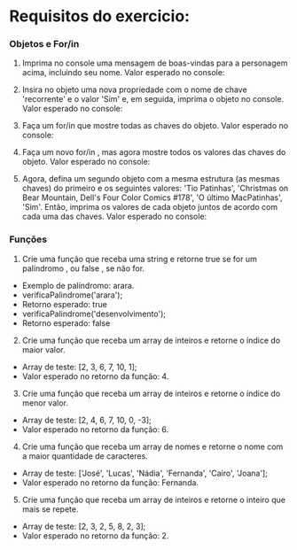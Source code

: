 # Requisitos do exercicio:

### Objetos e For/in

1. Imprima no console uma mensagem de boas-vindas para a personagem acima, incluindo seu nome. Valor esperado no console:

2. Insira no objeto uma nova propriedade com o nome de chave 'recorrente' e o valor 'Sim' e, em seguida, imprima o objeto no console. Valor esperado no console:

3. Faça um for/in que mostre todas as chaves do objeto. Valor esperado no console:

4. Faça um novo for/in , mas agora mostre todos os valores das chaves do objeto. Valor esperado no console:

5. Agora, defina um segundo objeto com a mesma estrutura (as mesmas chaves) do primeiro e os seguintes valores: 'Tio Patinhas', 'Christmas on Bear Mountain, Dell's Four Color Comics #178', 'O último MacPatinhas', 'Sim'. Então, imprima os valores de cada objeto juntos de acordo com cada uma das chaves. Valor esperado no console:

### Funções

1. Crie uma função que receba uma string e retorne true se for um palíndromo , ou false , se não for.
* Exemplo de palíndromo: arara.
* verificaPalindrome('arara');
* Retorno esperado: true
* verificaPalindrome('desenvolvimento');
* Retorno esperado: false

2. Crie uma função que receba um array de inteiros e retorne o índice do maior valor.
* Array de teste: [2, 3, 6, 7, 10, 1];
* Valor esperado no retorno da função: 4.

3. Crie uma função que receba um array de inteiros e retorne o índice do menor valor.
* Array de teste: [2, 4, 6, 7, 10, 0, -3];
* Valor esperado no retorno da função: 6.

4. Crie uma função que receba um array de nomes e retorne o nome com a maior quantidade de caracteres.
* Array de teste: ['José', 'Lucas', 'Nádia', 'Fernanda', 'Cairo', 'Joana'];
* Valor esperado no retorno da função: Fernanda.

5. Crie uma função que receba um array de inteiros e retorne o inteiro que mais se repete.
* Array de teste: [2, 3, 2, 5, 8, 2, 3]; 
* Valor esperado no retorno da função: 2.
